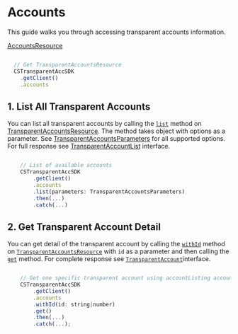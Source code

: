 # Accounts

This guide walks you through accessing transparent accounts information.

[AccountsResource](../lib/accounts.ts#L11)

```javascript

  // Get TransparentAccountsResource
  CSTransparentAccSDK
    .getClient()
    .accounts

```

## 1. List All Transparent Accounts

You can list all transparent accounts by calling the [`list`](../lib/accounts.ts#L20) method on [TransparentAccountsResource](../lib/accounts.ts#L11). The method takes object with options as a parameter. See [TransparentAccountsParameters](../lib/accounts.ts#L183) for all supported options. For full response see [TransparentAccountList](../lib/accounts.ts#L95) interface.

```javascript

    // List of available accounts
    CSTransparentAccSDK
        .getClient()
        .accounts
        .list(parameters: TransparentAccountsParameters)
        .then(...)
        .catch(...)

```

## 2. Get Transparent Account Detail

You can get detail of the transparent account by calling the [`withId`](../lib/accounts.ts#L41) method on [`TransparentAccountsResource`](../lib/accounts.ts#L11) with `id` as a parameter and then calling the [`get`](../lib/accounts.ts#L60) method. For complete response see [`TransparentAccount`](../lib/accounts.ts#L100)interface.

```javascript

    // Get one specific transparent account using accountListing accountNumber.
    CSTransparentAccSDK
        .getClient()
        .accounts
        .withId(id: string|number)
        .get()
        .then(...)
        .catch(...);

```